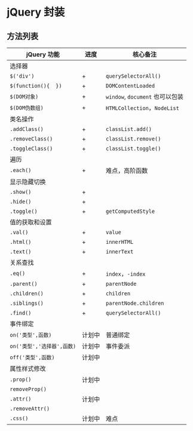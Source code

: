 # jQuery 封装

## 方法列表

| jQuery 功能                | 进度   | 核心备注                        |
| -------------------------- | ------ | ------------------------------- |
| 选择器                     |        |                                 |
| `$('div')`                 | +      | `querySelectorAll()`            |
| `$(function(){  })`        | +      | `DOMContentLoaded`              |
| `$(DOM对象)`               | +      | `window`, `document` 也可以包装 |
| `$(DOM伪数组)`             | +      | `HTMLCollection`，`NodeList`    |
| 类名操作                   |        |                                 |
| `.addClass()`              | +      | `classList.add()`               |
| `.removeClass()`           | +      | `classList.remove()`            |
| `.toggleClass()`           | +      | `classList.toggle()`            |
| 遍历                       |        |                                 |
| `.each()`                  | +      | 难点，高阶函数                  |
| 显示隐藏切换               |        |                                 |
| `.show()`                  | +      |                                 |
| `.hide()`                  | +      |                                 |
| `.toggle()`                | +      | `getComputedStyle`              |
| 值的获取和设置             |        |                                 |
| `.val()`                   | +      | `value`                         |
| `.html()`                  | +      | `innerHTML`                     |
| `.text()`                  | +      | `innerText`                     |
| 关系查找                   |        |                                 |
| `.eq()`                    | +      | `index`，`-index`               |
| `.parent()`                | +      | `parentNode`                    |
| `.children()`              | +      | `children`                      |
| `.siblings()`              | +      | `parentNode.children`           |
| `.find()`                  | +      | `querySelectorAll()`            |
| 事件绑定                   |        |                                 |
| `on('类型',函数)`          | 计划中 | 普通绑定                        |
| `on('类型','选择器',函数)` | 计划中 | 事件委派                        |
| `off('类型',函数)`         | 计划中 |                                 |
| 属性样式修改               |        |                                 |
| `.prop()`                  | 计划中 |                                 |
| `removeProp()`             |        |                                 |
| `.attr()`                  | 计划中 |                                 |
| `.removeAttr()`            |        |                                 |
| `.css()`                   | 计划中 | 难点                            |



